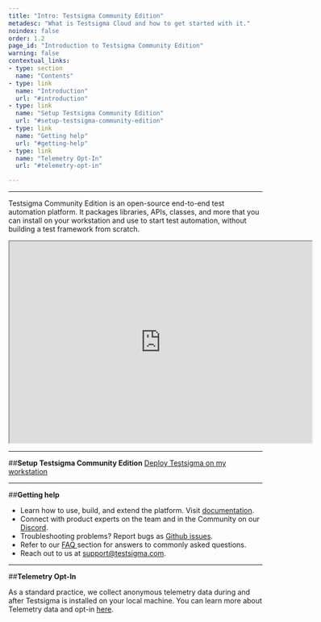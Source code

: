 ```yaml
---
title: "Intro: Testsigma Community Edition"
metadesc: "What is Testsigma Cloud and how to get started with it."
noindex: false
order: 1.2
page_id: "Introduction to Testsigma Community Edition"
warning: false
contextual_links:
- type: section
  name: "Contents"
- type: link
  name: "Introduction"
  url: "#introduction"
- type: link
  name: "Setup Testsigma Community Edition"
  url: "#setup-testsigma-community-edition"
- type: link
  name: "Getting help"
  url: "#getting-help"
- type: link
  name: "Telemetry Opt-In"
  url: "#telemetry-opt-in"

---
```


---
Testsigma Community Edition is an open-source end-to-end test automation platform. It packages libraries, APIs, classes, and more that you can install on your workstation and use to start test automation, without building a test framework from scratch.

<iframe src="https://s3.amazonaws.com/static-docs.testsigma.com/new_images/projects/applications/testsigma_overview.mp4" width="600" height="400"></iframe>

---
##**Setup Testsigma Community Edition**
[Deploy Testsigma on my workstation](https://testsigma.com/docs/getting-started/setup/overview/)


---
##**Getting help** 
* Learn how to use, build, and extend the platform. Visit [documentation](https://testsigma.com/docs/getting-started/introduction-cloud/).
* Connect with product experts on the team and in the Community on our [Discord](https://discord.com/invite/5caWS7R6QX).
* Troubleshooting problems? Report bugs as [Github issues](https://github.com/testsigmahq/testsigma/issues).
* Refer to our [FAQ ](https://testsigma.com/docs/getting-started/faqs/) section for answers to commonly asked questions.
* Reach out to us at [support@testsigma.com](mailto:support@testsigma.com).


---
##**Telemetry Opt-In**

As a standard practice, we collect anonymous telemetry data during and after Testsigma is installed on your local machine. You can learn more about Telemetry data and opt-in [here](https://testsigma.com/docs/getting-started/telemetry/).



